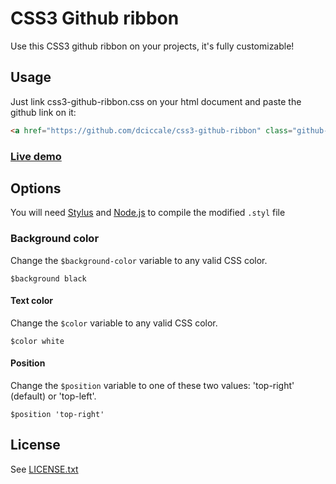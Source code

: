 # CSS3 Github ribbon

Use this CSS3 github ribbon on your projects, it's fully customizable!

## Usage

Just link css3-github-ribbon.css on your html document and paste the github link on it:

```html
<a href="https://github.com/dciccale/css3-github-ribbon" class="github-ribbon">Fork me on GitHub</a>
```

### [Live demo](http://dciccale.github.com/css3-github-ribbon/)

## Options
You will need [Stylus](http://learnboost.github.com/stylus/) and [Node.js](http://nodejs.org/) to compile the modified `.styl` file

### Background color
Change the `$background-color` variable to any valid CSS color.

```
$background black
```

#### Text color
Change the `$color` variable to any valid CSS color.

```
$color white
```

#### Position
Change the `$position` variable to one of these two values: 'top-right' (default) or 'top-left'.

```
$position 'top-right'
```

## License
See [LICENSE.txt](https://raw.github.com/dciccale/css3-github-ribbon/master/LICENSE.txt)
